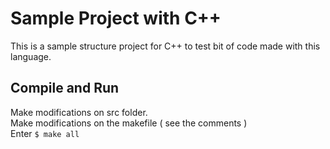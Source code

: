 # Sample Project with C++

This is a sample structure project for C++ to test bit of code made with this language.

## Compile and Run

Make modifications on src folder.\
Make modifications on the makefile ( see the comments )\
Enter `$ make all`
